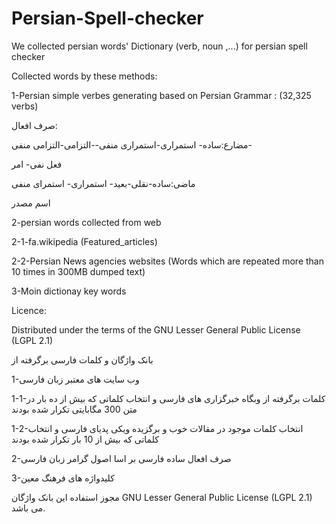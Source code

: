 Persian-Spell-checker
=====================

We collected persian words' Dictionary (verb, noun ,...) for persian spell checker

Collected words by these methods:

1-Persian simple verbes generating based on Persian Grammar : (32,325 verbs)

صرف افعال:

مضارع:ساده- استمراری-استمراری منفی--التزامی-التزامی منفی-

فعل نفی- امر

ماضی:ساده-نقلی-بعید- استمراری- استمرای منفی

اسم مصدر

2-persian words collected from web

2-1-fa.wikipedia (Featured_articles)

2-2-Persian News agencies websites (Words which are repeated more than 10 times in 300MB dumped text)

3-Moin dictionay key words


Licence:

Distributed under the terms of the GNU Lesser General Public License (LGPL 2.1)

بانک واژگان و کلمات فارسی برگرفته از

1-وب سایت های معتبر زبان فارسی 

1-1-کلمات برگرفته از وبگاه خبرگزاری های فارسی و انتخاب کلماتی که بیش از ده بار در متن 300 مگابایتی تکرار شده بودند

1-2-انتخاب کلمات موجود در مقالات خوب و برگزیده ویکی پدیای فارسی و انتخاب کلماتی که بیش از 10 بار تکرار شده بودند

2-صرف افعال ساده فارسی بر اسا اصول گرامر زبان فارسی

3-کلیدواژه های فرهنگ معین

مجوز استفاده این بانک واژگان GNU Lesser General Public License (LGPL 2.1) می باشد.
